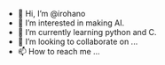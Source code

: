 - 👋 Hi, I’m @irohano
- 👀 I’m interested in making AI.
- 🌱 I’m currently learning python and C.
- 💞️ I’m looking to collaborate on ...
- 📫 How to reach me ...

<!---
irohano/irohano is a ✨ special ✨ repository because its `README.md` (this file) appears on your GitHub profile.
You can click the Preview link to take a look at your changes.
--->
